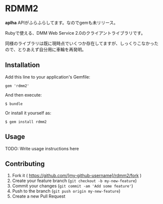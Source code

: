 # RDMM2

**aplha** APIがふらふらしてます。なのでgemも未リリース。

Rubyで使える、DMM Web Service 2.0のクライアントライブラリです。

同様のライブラリは既に現時点でいくつか存在してますが、しっくりこなかったので、とりあえず自分用に車輪を再発明。


## Installation

Add this line to your application's Gemfile:

    gem 'rdmm2'

And then execute:

    $ bundle

Or install it yourself as:

    $ gem install rdmm2

## Usage

TODO: Write usage instructions here

## Contributing

1. Fork it ( https://github.com/[my-github-username]/rdmm2/fork )
2. Create your feature branch (`git checkout -b my-new-feature`)
3. Commit your changes (`git commit -am 'Add some feature'`)
4. Push to the branch (`git push origin my-new-feature`)
5. Create a new Pull Request
